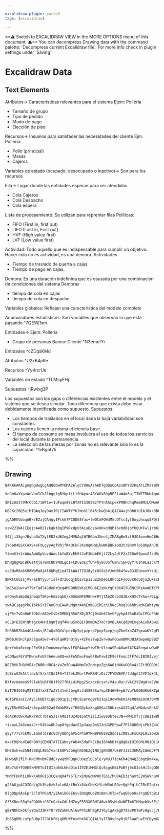 ```yaml
---

excalidraw-plugin: parsed
tags: [excalidraw]

---
```

==⚠  Switch to EXCALIDRAW VIEW in the MORE OPTIONS menu of this document. ⚠== You can decompress Drawing data with the command palette: 'Decompress current Excalidraw file'. For more info check in plugin settings under 'Saving'


# Excalidraw Data

## Text Elements
Atributos-> Características relevantes para el sistema
Ejem:
Pollería
- Tamaño de grupo
- Tipo de pedido
- Modo de pago
- Elección de piso

Recursos-> Insumos para satisfacer las necesidades del cliente
Ejm:
Pollería:
- Pollo (principal)
- Mesas
- Cajeros

Variables de estado (ocupado, desocupado o inactivo)-> Son para
los recursos

Fila-> Lugar donde las entidades esperan para ser atendidos
- Cola Cajeros
- Cola Despacho
- Cola espera

Lista de procesamiento: Se utilizan para reprentar filas
Políticas:
- FIFO (First in, first out)
- LIFO (Last in, First out)
- HVF (High value first)
- LVF (Low value first)

Actividad: Todo aquello que es indispensable para cumplir un objetivo.
Hacer cola no es actividad, es una demora.
Actividades
- Tiempo de traslado de puerta a cajas
- Tiempo de pago en cajas.

Demora: Es una duración indefinida que es causada por una combinación
de condiciones del sistema
Demoras
- tiempo de cola en cajas
- tiempo de cola en despacho

Variables globales: Reflejan una caracteristica del modelo completo

Acumuladores estadísticos: Son variables que observan lo que está pasando
 ^7QEWj1sm

Entidades->
Ejem:
Pollería
- Grupo de personas
Banco:
Cliente ^N3emufYr

Entidades ^cZDqsKMd

Atributos ^U2xB4pRe

Recursos ^Yy4rcrUe

Variables de estado ^TLMcpFHj

Supuestos ^jRwixg3P

Los supuestos son los gaps o diferencias existentes entre el modelo y el
sistema que se desea simular.
Toda diferencia que exista debe estar debidamente identificada como 
supuesto.
Supuestos:
- Los tiempos de traslados en el local dada la baja variabilidad son constantes.
- Los cajeros tienen la misma eficiencia base.
- El tiempo de consumo en mesa involucra el uso de todos los servicios del local 
durante la permanencia.
- La selección de las mesas por zonas no es relevante solo lo es la capacidad. ^1vBg5t75

%%
## Drawing
```compressed-json
N4KAkARALgngDgUwgLgAQQQDwMYEMA2AlgCYBOuA7hADTgQBuCpAzoQPYB2KqATLZMzYBXUtiRoIACyhQ4zZAHoFAc0JRJQgEYA6bGwC2CgF7N6hbEcK4OCtptbErHALRY8RMpWdx8Q1TdIEfARcZgRmBShcZQUebQBObR4aOiCEfQQOKGZuAG1wMFAwYogSbggAdgBFAFEAdQArAEZmfRTiyFhEcqgsKHaSzG5nHgAGADZ+EphhngrtcfiAZgqA

VnGm0aXVpvWeVanIChJ1bgqlgBYkpfiLi9H4por48YAOV8OpBEJlaW4m3ajT7WZTBbhAgoCKCkNgAawQAGE2Pg2KRygBiJoILFYgaQTS4bCw5QwoQcYhIlFoiTQ6zMOC4QJZPEQABmhHw+AAyrAwRJBB4WcxoXCEHUTpJuHxIRBhTD4TyYHz0AKyp9Sb8OOEcmgmp82AzsGoZrrRhCOhAScI4ABJYg61C5AC6n1Z5Aydu4HCEnM+hHJWHKuFGLNJ

5K1zAd3t9MrCCGI/1WF1e+1uFwqn0YLHYXF1S3GS0zTFYnAAcpwxP9Nhd4qMmm8MzLCMwACJpXoJtCsghhT6aYTkmrBDJZKM+/CfIRwYi4Dv/Cp3BcVUZrDbxT5EDiwr3jjdsInx7jd/C9mW9TD9CQAQWhhE0QigbGYzgAfKgEYzCb1SABb4XmUJUECYJ6GsXpmFQBlyFQIJUFYYV0lwAAdDgagadJkBQgAFZFgl/ZCXFQAAVXB9FwABHthUGIBB

UBJKc2BQ5xiMIOAqJoyD4xIRjCIAWTYYh2NohllB45ihwQbAjQAZ44ajhObHiUIAJUkkRBGfN8bQ4ZghH0J9IM/ODZ2bbsxFIVB8EArUxAcXAaIgmj8FQbAiEyXoULQ/RMI4HDOSYH9cB85i/JRVAAAo4FIf0jQZfAAEomNQXjwlCJKP3QmFmBQlCADVGSsTRgkc2jwiiQSIv3Kd7LYah5MEbBqoqqj/S/Qh6DYeLX1QLlOEM8gUJRCDAkalgnxy

jgADEOVwbqABk/EZajOA4qyIPckh7PCGD6SYax+twOCmFQWdMkcQTssIylDoyphxqu5FDrbelCUkMT30enbEAGjgULm5sonkyCYVs0jCHctg0C5WiHw5QgjH2qDDsCKL3KW9k1uw5EfygAD5CSyabUmgB5CLppYKBUH9Or2Qp1BhCgRLCLmonSfCubQkp6nUHJ4V6YfJnmIACVyyaIqFn5JFQUDfFo2nhUF1A5tFiK5rYChpYIIQ5cICmmZQq9sF

xswZ2INAiIEqjcAAR21zkqNt0qIP9Rxdp03AiuEozGv0HxddQMl6c0dDjbYbQUKFwljr0KzUA4Kjtrak37Lq7ayUOmj9PIcOOEN43NocpKiPB32hNQWlmCsiqOLgbXSEBw68AaNLCOL9I2KBkSE7kpvQhzlC2yzoLUBqCD0+okRCUIWSqYDdkOE21BHZ2lzcCEZh7MOtiLPHvR9E0VqZN+gMXJW8wc22py4IBxCB/SVEW+Y3H27LmPDsyVfm8up+

S47ji35gnJByho3oTXytFD2xU6IogJMVNAqlWTBGbnJXen4jZMABgBeSzl9JOSonvHwCBHwTUNnpH0NVAjrWFPZP8uM9DyB6n1UCEDPYQWXnYMIpBQJyTCsvMqABDwyG9yQ8VDJQIifRyg3miveR8ml3xoO/LQvGQE0jcPAgdGCzl4K9DIp5dC3ksb+XwkXUiFEy70TYkXViZdEDnXevxauXtRJJQklJaeQCFKCAmqpUaGluraV0vpCCSNjK42YG

ZY6a046SXCAXS+sFXLgyyAgfRhjfK4QCkFJKoUqKRWihwWKBBFYpQ3t/BRmV7p5QKpAhJO1yp5KqgyQSdUHJNJqvTWeSdOrdV6nJJGg0DIjXUlUqaM15qLQsoJE+0SNqm22uEb6iMjKcJOr0ck3FynXQqXdLZn1nogPetsxZe0Jr/WoZ3EGqV9DJMfFDGGuMiAI36UZFGTIogWQxi3PyOM8bBR5qzMmus+bc3lpTBmisWYk1VpzWedVebgoFklEW

YtwoS1+JrWWqAwWQpVuzdWmLtbYuBYzEhRt2oF3NpbE6jt7ZLyJdtF2zZEDu09pon2fsd5yTsCHdqYcI5RwsgA+OK8k4F1TmPDgGd77ZwNuS5OhdW6/zLhXKuti64N0/o/FiL9O7RG7lq5g/cOCDwfmgUeAcpUT3IEfWeNF56Lz4RBPA69N6QVRJaxuBgD5SqPihf+Z8jScASdom+eiTUyu1c/UuQMAEf17uU6Nf9aJxs8S9bAoDj7gMKlA0EdgC

DhHgQgRBCBkGetXja78mC8DYNQLgoI+CDCEOIcfUh+hyGCUofUmh/56FQyYTU1h9LaIcKYNwyyDsGXCkEQyYRgkUIslZJwKAXJ4biF4OaEoS6siTTBvgE0qADhnj6FeIgyhczoGCKyfoRZ64AXwKen4F7oAGhZHoLIuB/RME9GgaME4ZSoh+K1fAEiLxSNvLIp83UPyVoCr2wCwEEDqO2qE2COjb6oQMT5UKWTTFkUokDSx71i7Js4vYpKjjbH6t

ccEdxM8a6KR8WpMa8jAl6QMqEje4TIkWWiTZOJ8ySrOSSe5VJmH0k4fwv83JEUooxVYsUijqUtm4EqZdapLCoEcTKh08K7SWn1X01RFqvrQ5dTfH0g6gzhrMY0hNaaVkJnKCWtM1agE5lbSoUsl50FVmnQ2RddKn1bpZSC7HA5r0jmfROT9P6ANpXA33Nc25kMeoPLhs8zRby0afJmpdH5dDQj/MJtC8KCK4XErphCpKUK2YcxBRweFJL+aksIii

8WktCU6z1jVvFasNYyyJTisl+dTZUoqjbO2vCp12uZZkDebLQkcqIFyoOvKOo50juZU+scRWJ3leKle49M4PxznnClgnrG6o4qqjpNcNWHUbqp7VbcY0131YAw1xrTXkHNZKjOk9bUu2Lf6R1M2XUbxnO6rlXr96Hw8f6lNgaL5CevghcNP2o3KtjdFnuz3E3Y4DbHD+wDItgMHbmmBBaGEIKQftVBsHorwdrfWsKBDggtrlWQtVXadPEGUX2xhc

lmE5u2uw+wY79rTadlAGdoRrDzq4MCB8bBVKsCMOu6E2sNxfqFt8X4l5UBNCSKsAoABfKYRQShlAkKWJY6QhCsgAJpok+F0dd0BJGfCGGgZwTRbgLDNFscY4weCbGWGsT4B6RhmgWBH9Ymxti7FD58Y4xBTi6niK8bQK4s81h4BcJY9Z7iTBlJIfXfxdSrE3ZAEEyoa+yhFPCSkqIMQ4mxEgPshJiRhgpMiVvNJyA6Sgu5RdHJuS8g96qBMnw5Si

nFOnyUaBpQWjnwqSf5Rp+hmEJqbU/x9SGmNP8M0nwrRTjtA6Z0rp3QIB/XHXcTYAw+/QLgJo2+yTEAjGOGMq+ECHl1E0BcNXk0EsGMOuDKFmCWBegCHqBAcWDmOWIUuuk8PEMsE0GHv7n6K2O2P/tij2AgH2AOMQBJCONkDuD/iUFODOHOLqAuOmEASHhgR8DKJuNuL+g/haCiAeJ2HgSeAQcemBhIDUFkPEppPohhEYnhIFElAAOKkAMSdzFicA

twABC1gegPkCIbkKSYiFAoGhuEAwhuMgmr44hEmmSJihEchChNcShUql0ahhSkMKEWhtyneMo26K6a6UoDenhu6Ny+63AR6Fo54UAj6565QV6N6cBd67g4Rz6j4cAb6y6n6WopAd+f6+o0U/gBA+h5QRhohphmGEhGSxi0hVh8hpG30gg9hKEjhGhLh2hvQLIa8j4au3haAWu/BnBuuFehuxu+w5uluTYPBEA2AAAWi2NbMwAANK8Qz5njwAe6hE

sjP5+7vDaBAH7DbCrA8DvCvDrDMEWjR5AFXBjD7CjDvAh67AvCFgyhp4Z6oDxDzCPCoFh6vCR5l59FSjBElB17roN5r6Ij97UjoCYgd64hd5Ehn7kgt6gnQBD4vTvJj6ciKjKiyjIhqixhN5igShSiz44lolT6YkLEWgaiSBf774AaH6wDH4N5n62j2h5AugeE34ZEcHW5P5BjJDqhEGUnsEUECB/48HnCjBJjJ6wEWiQE5j/AHG3pQGIGVhoArA

vCLBrB3EWjNhtgc64HHingWj9gf4kHuSX6QiFBmmQA27oCrBVBLAACqdpWEmgpA1shASwsIrIVQTQpA+AmASwRg9AeIJQ7uQYpAMIVAZpZukILJFoVBp0PBTwi4Fw4wZorwKwkpJQrB5B/6nB+48IPBep3RwZkiQhIhgmuheRpZxhnmi6y6q6GuPhroy6/hHIB6vxnQJ6Z6z6URLIWYhWD6XZPQr6nw76UQX66RPBmRAG2RwGlZ6ABR5ZyubRcSD

ZnR8hRZkAm4CAeuks/RJuQxBQVulpoxNp9pjpzprp7pnp3pvp/pgZbuSxoZ4ZqxwwKY2gFQFQgIBYKpYw7ZEAJxyZOe7wC4SYn5uxIBf5DxS+qAH5OeqwSw+Y1eC4EwqBjYFo5eu5UocQuwSwVxPASwWwYwFQRxfxHAoIAJBJ8owJVIbeEJ7hBp3eMJfeNFg+dII+zIro4+RJm+JJQoOJC+jxK+JQQJ3F/IvFvJfgFJe+uoB+U8tJpo9JpIjJl+M

ZW6bJk5HJlpXJEguASw7+4Y0lqAR5nQj5y+kIFusYwpZwrw9wFQGwmBMRUB3AdwpeUp8BZYFYyBYeDBaZAIWB2pRCup+BhBRpw4Jp2Zk4048Z84SZKZlxheQlm5/obB9+gpEAXB+ZR4wVMobE/oZBaA+QHQYAhVRVNexQowZpqlxQJVHQsFYpCF4wSFJeqFhwxQIw2F8FeFBFoBK4rwlV0ZG4nMSI+gNyMg8YOEeVEV2JjIUAKhTKZF3AxlGAYVW

Qd+Yxkx0xcxpJFoS6jUDoowmxyYqwvlFQPA4wyYtwIBrVlouASRaA8wdlAIK4ReqwLwOwH55lnwZ0c1GyC1aAS1aQpBa1dpPAmAKhFwcAqkQZbIVU+1CwnVdwrwEwKZbwHx11zmd1Tx2glwzxzxBFKYx11ePAn1019cV4YZ6s5e9kU1FoZ05N4ZVNoxjIz5X1+A/YFAQVfBB5xQR5pQoxINYNENUND53QNIXuMoz+SwCwRejVKZdwtlzxqwf5Jxz

wCQNwuF6YdYKwnxFoUF3AAeue8Q+w8Fn5DwuFnwGFBuPxwIZF9elFoocJtF7eLIBI0JvejtrFw+jIo+nFqJG+Ylgo9t8IAl0FiVjeVFolKo4lMo5J/JRuslRo8lRuJ+MoDJF+zJ1+pEt+GlaVwOz+EAuAFw+ln+hlU5v+uBmw1eIeiwiw8pMpVef50pHlSB/wi4x1yZjV/lOBBZ2VBpRBxpo4eQZpxlx55Qp5DpTpLpbpHpXpPpfpAZQZJlotL+F

NEZRVUZHQVVEAcZNBRudBC4cVaZn5OuW4NNmZeZnN+pxZgh6A0id4KuOQ6o4iJZt9EGD9tZWQ9Z66YwTZO6e6bZbunZT6kRxa0RblsRBA8RQ5SRI5KR457JaVgGORIGL9EAd9kGj9MorRquK5mu65J9253xuo+5xQFlPNIx5QTuMAFwogpAdp9FwZpl6AKx3uwwTQrw4w75RtRtrwjwjVPA8QStUeww2t2ghNdYuxZ1Ie8FqeeJaAGxQBqBuw9YA

IoBrwGZkAltlevAf5/x4IQd1FA+YJ7ekJMortPeRBHtzDiJ7FYDW6XF/tUdgd2JVFId+JLjookdGJzjZJO+UlkYVJFoBoclB6mwil1o6dBVW9boWdCDOZnJNE+duA4wxdcdZdwlVlaAtlbwwBjd7l0ByZddzdSpRu+eQBqwdl4Bmp2BOpPdfBIVg4K1+Vjow9FpfN5QrwsIyk4xc0QsAAGqsLlBwJIARXIaQCoS2AQOMYvdAEwwXavRAJGQNTKDv

RXfvcmamemSfSlek5uRfXU1fR2TfRAL4iMpg2Sc/cc6cyxh/V4auRur/VAC2YEWgH+aEVAxID2bev2R88w8OTKKOakd+jnfE5AEg7Oag9cxpC0Sru0fc10QQzuVbcQ4MaQ8MZqaMURHNLxNgHAJNELA0CyCGWLWBqw2gAdagSHlni8E8K9csAXsI77jjVw0remC8KdZcU8LI4vv8I8O+f7jZRw2o+gX+Vo4bvsDbeRfox483iCU7R3i7Yxe7XK57

UiT7R4Q40qMST48JfxXI7wAY141vhJbvgEzJdSSE3SafkpZE46NE+pWfVpYk0GBUKk6XZpbKJk0brsUbfWHMFUyUE3RensXk9mMU+ursTsEAXKU2DU4FQcxuRAIaY0+kOFQVa00VaPRIJ09070wM0MyM6MGMxM1MzM8Syvc+Us5vZFdQWs7FZs8fSwclY6+lfs1lfUwIQYdmrUiVN2oJBWag920OtptQv2481/Y2R4c2f/UEYAxeL8+laA72UwD8

4OTSP8xaIC/AyC1kUBlKig8c0O1pjLjVDC8uerng9rk21qEi9owMabmi4eRQ9m10z0/04M8M6M2GSW/gNMyLR7szerC+b7mmZscRSmM8fcA8HsQG5ANHtsFcAcSmPmNsGHpS9y48UjUkOdcsOo7hfBaMIXhbUQ0bokP7vcOw7hUXk8KHhqaRVK+SwY1YxAOCc7VCRYx/sx7SF7cib7RPlqzxTq1CK4/q2HSJY4941ib45JXHRoxAME4naEynRaGn

UyVE5nR6Du4/s6zpa8G62a0ZWabM8vcTR0GQxkxXagQ8GaJR0UxesAXZ4qd/aMGdcsFnkXl3bU+24c0m/3U09/qC9vVFbvYmfQYfQldsy2xlZfYm7lYPem0VTVeVa1WABVUVVVcVRaVh2dTWLhSAQcQRURxaf7toOR3WGmb5TR/hf1dWywUNQYKNR2BNcyAKYF9QvXD9Y4H9YZ0Vctam6taMVQzQ9gHQww1urDcMAdfWLWC8GbWMGKbR4lZABja3

doAcRcOwxRwRxrRcCTbTeSJ1/6MoItUZ4De5GtVizi3iwS9DbtevJN++WHimf7jcDWIIwRbB8t7dc5UkJXbWOsAhTwPhVnnt7qzNfTZTSEFp/t8QBDxQIzU+UB6zezTF9zeaRi+UA0MpMcJgMoEsFhES3MywxLWw4I5sbcKuACAWOdSRXB1WARYHs8GMACMmSgRh9BYAQdRw88NXoXrcPBegcR5hcqbo7bRRTK4Y/Caxwq+x0xcx+iKyIr0ryifx

+icaxL248voaxJ+r9J6aw6HJwp0fgpdaxE2p3axp9nS23nUGPEPpwF7Pl60D6HjsPh3Z4mI555dwATYAcmLw55/G954m8m8Qf5y26swmes8uDZcmbB+lc2613uNwUH3OwYVyFONrMKE+AO8c+n7XGVNn+Ox0bwLTzDX/QEQA52wu18zEau8A+uzAwC3A2kXE7u8g3ORAHn5n3Imezgxe9wAi9e4Q8L0biQ2AOZ7zVaRAE0PQCocoKsFAGsIT8vZ7

qSyT77v7okMuLsSmAlbsBcGdYy0bhgaV5cPha9YRw8PWOz9ZQddsLcM8SuFsCK0L8izow3no4xxL/LyY2N0m0q5YxVZgkleyvPjka2jqr49WPLLXhL3AFCcIAsdQyobxpJKdwm5+c3lflZKxNoeCTQMDpQRD28W2cYHgo8F2Km1BG7vV5hw094t0q8iwI2tsA/IB9d6hZBpqH367NNdmQXWtpHyTJ2UVg51MOlmUT4sE22XYXutfQMJqwIIukfPl

nxkF9QhodEW6hBHYiEBWQTATIEaHcyYAb4KSdaFkECBaI60AkBtKgBgBaIUI6GMiMOiOj1QQg18dtFZFIA5wLYUORwBoKZDaDbBWAeLPJE0AnspkCAA+DOFIK0QSAG0dkHgChx7wqIVgjPgXxzhd8C++MZmAZCTQGQbs5ASuDVAMHGCuCBAaiG6ljgEhm4msFhHDFNhwQ+o76ahPoJzjMRpBn8XZOXGSQfxY4NyVoO/CiHJJvBBIMIA0JHjOQMhO

OHSOxk+wZAN4s8DqL4BG7vxnI68FVJbAghKDOEZgINKjgKHOR/Uk8FJJZC3hMAyIWoQpFYEGEcwjotGW1G5ggiTDAI28VAEYGUIQQ9sNmECGBFogCgqIYUbaLHDwCH5TY2gHPlIIMiyDu+IIxQQZAxqqDqI6gzQScJ0F6CNE7kIwbBFZxUQLBQQKwWGkOjLwwg9gw6KwCcGMhXBAkDOLCK8FWAfBugi5DRACHdoghIQrOnsIiEiEohbqWIagHiFy

DHwSQhIfIP+RNCMhvbW7BdE+ywQthRQqHCUOezlDColQ+yNUJ7icA6h4EM4QZCbgtDn4xw/YXWmbA2CQcRoLQZSP6EIBBhQ4VoddiRxjD9IEw1KNMORBCA5hxgxYUDEfCijVhY6c+JkPFH7hChOwofL0B1HfQjhRo3AGcIJFpA6MnifYTcOUzQ4HhTwuOAnFeFIZ3h1QsKN8JWFPZ/h9kQEUX3uY/0p25fVsrOyr5rtL0S7b5vegXaJFkiH6bdi2

3Bb7sO+TQ0ESkMVEToIIUIzpB4LhHaD1o1I9ZEiMMGlQcEpgsKBiPwBYj0cOIolHiIcgODCR5CFwShDcFkjPBoYqkX4NpGBD/Bm0MIVTBoisiAIMQgwHELGHcj+UHAZIfyJqzpDlUwo7IWqjyE+j3Akow6NKLKEi4PY8o4gB2NqFRB6hd451Kpk1FtCeEh0TofqJ6GbiTRZo4YYTitFBIDUtw+0bMOgiwQXRN2ZYZ2KOhcIvRmw30dsPJC7DAxsc

YMdYFDHhiLhkkK4bRGiS3CQkHqR4fYSTErxEMyGdMV8OTE6i/hU8AEb3zhaXtE2W5W9nuVRbj90W1uUYioQaAUBMAXIQ2G/n/Y9BxaFoNYuR0Oph4C8JtDbnQSP4AgA8StHfgV3WDLhXKJQPWvI1f7aMJWWDMXtK0gFUUf+dFRVm7UAEsVgBIA1kCrzgFSddWInaAQa1gE68IBJQRAQZ2QGWsTeqdG1hgPtbYDre2lF/FeEIEiDy6PBdRlsUXByc

g23AOjpACDZOd/g2k3hv6zk5alu6A/fBmYz84cCHeKzYLnW3oLR9z+QghPqlUC7RcE2qfcoECL6n5jnOjzZ5pXxCJAMIinzSsbX2rHliX0jfTds32BaNiZyzY1BoJNwbVSr2PRG9iR3vZo9J+oxQgEIEkD0AEQqwViMv2WJqTBgpPThqBVwqVMBe7xAyew04YgED+9/S/nwxv4AFSuqBSlrcF37vFS+YrfKaLwY6oBASOJFyWxzMYADOOQAljt5J

8lgDQp8AoEpr2ClOTPGaM/yZAAikG8E6xvZOmgOUoZ0sBmnJKTpxfwqE0pnUx3rgQEYbBiK/3SgagAKkMB8mxU2gltzWDLBmBuBQfn3VCr1Tw+TU3gS1MuLLgjakXdKefWT7iCO2Y045v1IkC3MJ2y+Uvn4RnavNU+1fKaeAzr4TS/m80koFuxb44CwWK03ImtKXJ99i+QszMr0RH57TSG4AGMgXTgBwAeQp0E7sGXLwZBIimFKYAwHBgUA1C7kh

GZ5KRneSBgYxEQO8htC6IeQzkxGdL1MZmyE553XRBHI46wk05yMuOaNETm6IHMqvbVv5Pjlhls56QFOfPlE4hzi5Nc/QHXPXwCcA6lcpuatV0TKQ/GsnRuVnO7npBiYKAq1gUCrklz0gk0adhX1LGZzq5Q8/QNPM/rF9Cx88yefoH0L6zr0RcweVACTm1yPkYRVegjzlkTzm5whWHifKh6I8qAA8hefvN0Rw8iIczXvHHOYAjdcIfTZyusDW5Z59

gBYNDhUxDkfyYQnIJ3K+TOrY0ZahHUAlGwP4hzHhBgP2YGy1gAkEgD7SSePK7mPz0gvcj/HHQQFEE45JIEgBrIebjzSFxAHkAgExq/FLQ0UYgI4gQDCFakPUyhYwqsa80VCyIUYqQGUAEhwoYeDMLwC5aiKRFB1VYPFBZCqRlAy48oPwsEX4UgQvAAinVGUV1RJF0itHufM/o4kR5uMZUWfTZA35VIAYApMd3+oyhMgbCzaYmySSY1HZkAKVIHLX

JbSSgDMLcnYp0U8pJI2QLkFKjgDMLWFnsdhX8XlQIALYyIFBUvSnyRjDFSuAFuvEfCbymGXA7qSnzq7ChzsjAKJfgGzLm5wAZDNkByHCCLUoyZuIAA==
```
%%